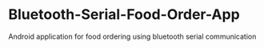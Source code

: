 # Bluetooth-Serial-Food-Order-App
Android application for food ordering using bluetooth serial communication
